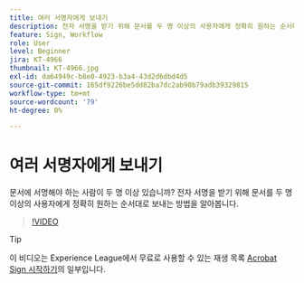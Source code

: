 ```yaml
---
title: 여러 서명자에게 보내기
description: 전자 서명을 받기 위해 문서를 두 명 이상의 사용자에게 정확히 원하는 순서대로 보내는 방법을 알아봅니다.
feature: Sign, Workflow
role: User
level: Beginner
jira: KT-4966
thumbnail: KT-4966.jpg
exl-id: da64949c-b8e0-4923-b3a4-43d2d6dbd4d5
source-git-commit: 165df9226be5dd82ba7dc2ab90b79adb39329815
workflow-type: tm+mt
source-wordcount: '79'
ht-degree: 0%

---
```


# 여러 서명자에게 보내기

문서에 서명해야 하는 사람이 두 명 이상 있습니까? 전자 서명을 받기 위해 문서를 두 명 이상의 사용자에게 정확히 원하는 순서대로 보내는 방법을 알아봅니다.

>[!VIDEO](https://video.tv.adobe.com/v/341296?quality=12&learn=on&hidetitle=true)

>[!TIP]
>
>이 비디오는 Experience League에서 무료로 사용할 수 있는 재생 목록 [Acrobat Sign 시작하기](https://experienceleague.adobe.com/ko/playlists/acrobat-sign-get-started-business-users)의 일부입니다.
